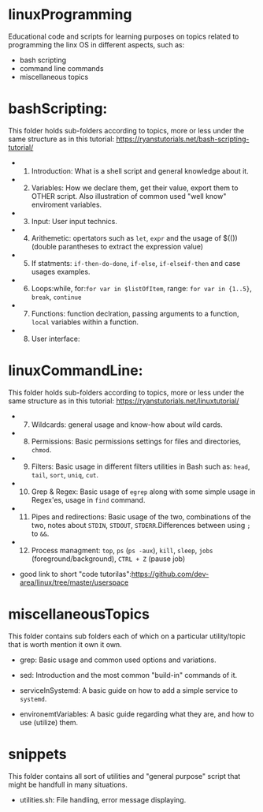 # linuxProgramming
Educational code and scripts for learning purposes on topics related to programming the linx OS in different aspects, such as:
- bash scripting
- command line commands
- miscellaneous topics

# bashScripting:

This folder holds sub-folders according to topics, more or less under the same structure as in this tutorial: https://ryanstutorials.net/bash-scripting-tutorial/

- 1) Introduction: What is a shell script and general knowledge about it.

- 2) Variables: How we declare them, get their value, export them to OTHER script. Also illustration of common used "well know" enviroment variables.

- 3) Input: User input technics.

- 4) Arithemetic: opertators such as `let`, `expr` and the usage of $((<expression>)) (double parantheses to extract the expression value)

- 5) If statments: `if-then-do-done`, `if-else`, `if-elseif-then` and case usages examples.

- 6) Loops:while, for:`for var in $listOfItem`, range: `for var in {1..5}`, `break`, `continue`

- 7) Functions: function declration, passing arguments to a function, `local` variables within a function. 

- 8) User interface:

# linuxCommandLine:

This folder holds sub-folders according to topics,  more or less under the same structure as in this tutorial: https://ryanstutorials.net/linuxtutorial/

- 7) Wildcards: general usage and know-how about wild cards.

- 8) Permissions: Basic permissions settings for files and directories, `chmod`.

- 9) Filters: Basic usage in different filters utilities in Bash such as: `head`, `tail`, `sort`, `uniq`, `cut`.

- 10) Grep & Regex: Basic usage of `egrep` along with some simple usage in Regex'es, usage in `find` command.

- 11) Pipes and redirections: Basic usage of the two, combinations of the two, notes about `STDIN`, `STDOUT`, `STDERR`.Differences between using `;` to `&&`.

- 12) Process managment: `top`, `ps` (`ps -aux`), `kill`, `sleep`, `jobs` (foreground/background), `CTRL + Z` (pause job) 

* good link to short "code tutorilas":https://github.com/dev-area/linux/tree/master/userspace

# miscellaneousTopics

This folder contains sub folders each of which on a particular utility/topic that is worth mention it own it own.

- grep: Basic usage and common used options and variations.

- sed: Introduction and the most common "build-in" commands of it.

- serviceInSystemd: A basic guide on how to add a simple service to `systemd`.

- environemtVariables: A basic guide regarding what they are, and how to use (utilize) them.
# snippets

This folder contains all sort of utilities and "general purpose" script that might be handfull in many situations.

- utilities.sh: File handling, error message displaying.
 


